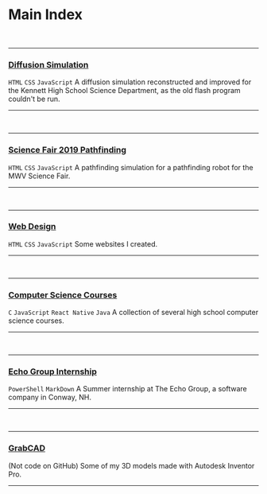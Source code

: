 # Main Index

<br>

---

### [Diffusion Simulation](diffusion)

`HTML` `CSS` `JavaScript` A diffusion simulation reconstructed and improved for the Kennett High School Science Department, as the old flash program couldn't be run.

---

<br>

---

### [Science Fair 2019 Pathfinding](pathfinding)

`HTML` `CSS` `JavaScript` A pathfinding simulation for a pathfinding robot for the MWV Science Fair. 

---

<br>

---

### [Web Design](webdesign)

`HTML` `CSS` `JavaScript` Some websites I created.

---

<br>

---

### [Computer Science Courses](cs50)

`C` `JavaScript` `React Native` `Java` A collection of several high school computer science courses.

---

<br>

---

### [Echo Group Internship](internship)

`PowerShell` `MarkDown` A Summer internship at The Echo Group, a software company in Conway, NH.

---

<br>

---

### [GrabCAD](grabcad)

(Not code on GitHub) Some of my 3D models made with Autodesk Inventor Pro.

---

<br>